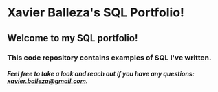 # Xavier Balleza's SQL Portfolio!

## Welcome to my SQL portfolio! 
### This code repository contains examples of SQL I've written. 

##### Feel free to take a look and reach out if you have any questions: *xavier.balleza@gmail.com.*
